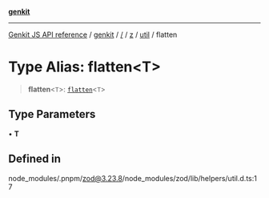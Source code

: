 [**genkit**](../../../../../README.md)

***

[Genkit JS API reference](../../../../../../README.md) / [genkit](../../../../../README.md) / [/](../../../../../README.md) / [z](../../../README.md) / [util](../README.md) / flatten

# Type Alias: flatten\<T\>

> **flatten**\<`T`\>: [`flatten`](../../objectUtil/type-aliases/flatten.md)\<`T`\>

## Type Parameters

• **T**

## Defined in

node\_modules/.pnpm/zod@3.23.8/node\_modules/zod/lib/helpers/util.d.ts:17
